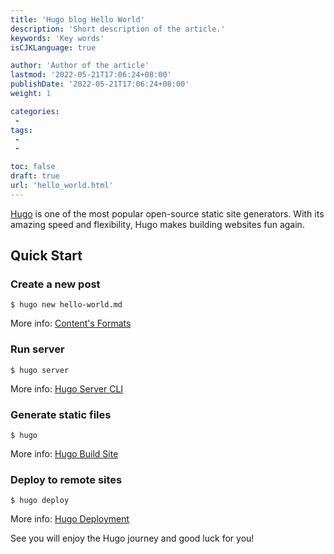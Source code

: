 ```yaml
---
title: 'Hugo blog Hello World'
description: 'Short description of the article.'
keywords: 'Key words'
isCJKLanguage: true

author: 'Author of the article'
lastmod: '2022-05-21T17:06:24+08:00'
publishDate: '2022-05-21T17:06:24+08:00'
weight: 1

categories:
 -
tags:
 -
 -

toc: false
draft: true
url: 'hello_world.html'
---
```


[Hugo](https://gohugo.io/) is one of the most popular open-source static site generators. With its amazing speed and flexibility, Hugo makes building websites fun again.

## Quick Start

### Create a new post

```shell
$ hugo new hello-world.md
```

More info: [Content's Formats](https://gohugo.io/content-management/formats/)

### Run server

```shell
$ hugo server
```

More info: [Hugo Server CLI](https://gohugo.io/commands/hugo_server/)

### Generate static files

```shell
$ hugo
```

More info: [Hugo Build Site](https://gohugo.io/commands/hugo/)

### Deploy to remote sites

```language
$ hugo deploy
```

More info: [Hugo Deployment](https://gohugo.io/commands/hugo_deploy/)

See you will enjoy the Hugo journey and good luck for you!